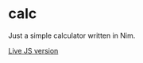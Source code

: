 calc
===
Just a simple calculator written in Nim.

[Live JS version](https://fishcken.github.io/calc/app.html)
